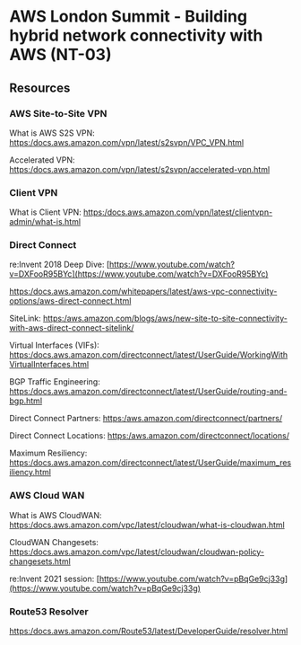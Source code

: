 # AWS London Summit  - Building hybrid network connectivity with AWS (NT-03)

## Resources


### AWS Site-to-Site VPN
What is AWS S2S VPN: [https:/docs.aws.amazon.com/vpn/latest/s2svpn/VPC_VPN.html](https:/docs.aws.amazon.com/vpn/latest/s2svpn/VPC_VPN.html)

Accelerated VPN: [https:/docs.aws.amazon.com/vpn/latest/s2svpn/accelerated-vpn.html](https:/docs.aws.amazon.com/vpn/latest/s2svpn/accelerated-vpn.html
)


### Client VPN
What is Client VPN: [https:/docs.aws.amazon.com/vpn/latest/clientvpn-admin/what-is.html](https:/docs.aws.amazon.com/vpn/latest/clientvpn-admin/what-is.html)


### Direct Connect

re:Invent 2018 Deep Dive: [https://www.youtube.com/watch?v=DXFooR95BYc](https://www.youtube.com/watch?v=DXFooR95BYc)

[https:/docs.aws.amazon.com/whitepapers/latest/aws-vpc-connectivity-options/aws-direct-connect.html](https:/docs.aws.amazon.com/whitepapers/latest/aws-vpc-connectivity-options/aws-direct-connect.html)


SiteLink: [https:/aws.amazon.com/blogs/aws/new-site-to-site-connectivity-with-aws-direct-connect-sitelink/](https:/aws.amazon.com/blogs/aws/new-site-to-site-connectivity-with-aws-direct-connect-sitelink/)

Virtual Interfaces (VIFs): [https:/docs.aws.amazon.com/directconnect/latest/UserGuide/WorkingWithVirtualInterfaces.html](https:/docs.aws.amazon.com/directconnect/latest/UserGuide/WorkingWithVirtualInterfaces.html)

BGP Traffic Engineering: [https:/docs.aws.amazon.com/directconnect/latest/UserGuide/routing-and-bgp.html](https:/docs.aws.amazon.com/directconnect/latest/UserGuide/routing-and-bgp.html)

Direct Connect Partners: [https:/aws.amazon.com/directconnect/partners/](https:/aws.amazon.com/directconnect/partners/)

Direct Connect Locations: [https:/aws.amazon.com/directconnect/locations/](https:/aws.amazon.com/directconnect/locations/)

Maximum Resiliency: [https:/docs.aws.amazon.com/directconnect/latest/UserGuide/maximum_resiliency.html](https:/docs.aws.amazon.com/directconnect/latest/UserGuide/maximum_resiliency.html)


### AWS Cloud WAN
What is AWS CloudWAN: [https:/docs.aws.amazon.com/vpc/latest/cloudwan/what-is-cloudwan.html](https:/docs.aws.amazon.com/vpc/latest/cloudwan/what-is-cloudwan.html)

CloudWAN Changesets: [https:/docs.aws.amazon.com/vpc/latest/cloudwan/cloudwan-policy-changesets.html](https:/docs.aws.amazon.com/vpc/latest/cloudwan/cloudwan-policy-changesets.html)

re:Invent 2021 session: [https://www.youtube.com/watch?v=pBqGe9cj33g](https://www.youtube.com/watch?v=pBqGe9cj33g)

### Route53 Resolver
[https:/docs.aws.amazon.com/Route53/latest/DeveloperGuide/resolver.html](https:/docs.aws.amazon.com/Route53/latest/DeveloperGuide/resolver.html)

